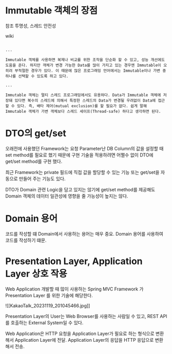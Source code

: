 # Immutable 객체의 장점

참조 투명성, 스레드 안전성

wiki
```

...

Immutable 객체를 사용하면 복제나 비교를 위한 조작을 단순화 할 수 있고, 성능 개선에도 도움을 준다. 하지만 객체가 변경 가능한 Data를 많이 가지고 있는 경우엔 Immutable이 오히려 부적절한 경우가 있다. 이 때문에 많은 프로그래밍 언어에서는 Immutable이나 가변 중 하나를 선택할 수 있도록 하고 있다.

...

Immutable 객체는 멀티 스레드 프로그래밍에서도 유용하다. Data가 Immutable 객체에 저장돼 있다면 복수의 스레드에 의해서 특정한 스레드의 Data가 변경될 우려없이 Data에 접근할 수 있다. 즉, 배타 제어(mutual exclusion)를 할 필요가 없다. 쉽게 말해 Immutable 객체가 가변 객체보다 스레드 세이프(Thread-safe) 하다고 생각하면 된다.
```

# DTO의 get/set

오래전에 사용했던 Framework는 요청 Parameter난 DB Column의 값을 설정할 때 set method를 필요로 했기 때문에 구현 기술을 적용하려면 어쩔수 없이 DTO에 get/set method를 구현 했다.

최근 Framework는 private 필드에 직접 값을 할당할 수 있는 기능 또는 get/set을 자동으로 만들어 주는 기능도 있다.

DTO가 Domain 관련 Logic을 담고 있지는 않기에 get/set method를 제공해도 Domain 객체의 데이터 일관성에 영향을 줄 가능성이 높지는 않다.

# Domain 용어

코드를 작성할 떄 Domain에서 사용하는 용어는 매우 중요. Domain 용어를 사용하여 코드를 작성하기 떄문.

# Presentation Layer, Application Layer 상호 작용

Web Application 개발할 때 많이 사용하는 Spring MVC Framework 가 Presentation Layer 를 위한 기술에 해당한다.


![[KakaoTalk_20231119_201045466.jpg]]


Presentation Layer의 User는 Web Browser를 사용하는 사람일 수 있고, REST API를 호출하는 External System일 수 있다.

Web Application은 HTTP 요청을 Application Layer가 필요로 하는 형식으로 변환해서 Application Layer에 전달. Application Layer의 응답을 HTTP 응답으로 변환해서 전송.

